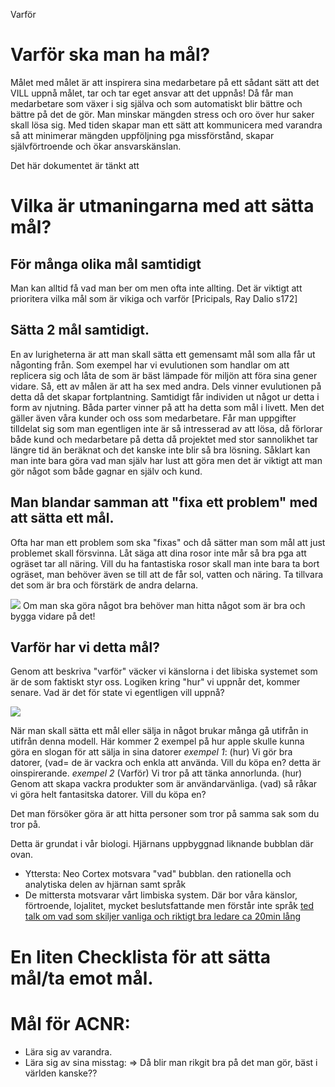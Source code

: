 Varför 
# Varför ska man ha mål?
Målet med målet är att inspirera sina medarbetare på ett sådant sätt att det VILL uppnå målet, tar och tar eget ansvar att det uppnås! Då får man medarbetare som växer i sig själva och som automatiskt blir bättre och bättre på det de gör. Man minskar mängden stress och oro över hur saker skall lösa sig. Med tiden skapar man ett sätt att kommunicera med varandra så att minimerar mängden uppföljning pga missförstånd, skapar självförtroende och ökar ansvarskänslan. 

Det här dokumentet är tänkt att 


# Vilka är utmaningarna med att sätta mål?
## För många olika mål samtidigt
Man kan alltid få vad man ber om men ofta inte allting. Det är viktigt att prioritera vilka mål som är vikiga och varför [Pricipals, Ray Dalio s172]
## Sätta 2 mål samtidigt.
En av lurigheterna är att man skall sätta ett gemensamt mål som alla får ut någonting från. Som exempel har vi evulutionen som handlar om att replicera sig och låta de som är bäst lämpade för miljön att föra sina gener vidare.
Så, ett av målen är att ha sex med andra. Dels vinner evulutionen på detta då det skapar fortplantning. Samtidigt får individen ut något ur detta i form av njutning. Båda parter vinner på att ha detta som mål i livett.
Men det gäller även våra kunder och oss som medarbetare. Får man uppgifter tilldelat sig som man egentligen inte är så intresserad av att lösa, då förlorar både kund och medarbetare på detta då projektet med stor sannolikhet tar längre tid än beräknat och det kanske inte blir så bra lösning. Såklart kan man inte bara göra vad man själv har lust att göra men det är viktigt att man gör något som både gagnar en själv och kund.

## Man blandar samman att "fixa ett problem" med att sätta ett mål.
Ofta har man ett problem som ska "fixas" och då sätter man som mål att just problemet skall försvinna.
Låt säga att dina rosor inte mår så bra pga att ogräset tar all näring. Vill du ha fantastiska rosor skall man inte bara ta bort ogräset, man behöver även se till att de får sol, vatten och näring. Ta tillvara det som är bra och förstärk de andra delarna.

![](/images/hitta_rätt.svg)
Om man ska göra något bra behöver man hitta något som är bra och bygga vidare på det!



## Varför har vi detta mål?
Genom att beskriva "varför" väcker vi känslorna i det libiska systemet som är de som faktiskt styr oss. Logiken kring "hur" vi uppnår det, kommer senare.
Vad är det för state vi egentligen vill uppnå?

![](/images/varför_hur_vad.svg)

När man skall sätta ett mål eller sälja in något brukar många gå utifrån in utifrån denna modell. Här kommer 2 exempel på hur apple skulle kunna göra en slogan för att sälja in sina datorer
   *exempel 1*: (hur) Vi gör bra datorer, (vad= de är vackra och enkla att använda. Vill du köpa en?
 detta är oinspirerande.
 *exempel 2* (Varför) Vi tror på att tänka annorlunda. (hur) Genom att skapa vackra produkter som är användarvänliga. (vad) så råkar vi göra helt fantasitska datorer. Vill du köpa en?
 
Det man försöker göra är att hitta personer som tror på samma sak som du tror på.

Detta är grundat i vår biologi.
Hjärnans uppbyggnad liknande bubblan där ovan.
- Yttersta: Neo Cortex motsvara "vad" bubblan. den rationella och analytiska delen av hjärnan samt språk
- De mittersta motsvarar vårt limbiska system. Där bor våra känslor, förtroende, lojalitet, mycket beslutsfattande men förstår inte språk
[ted talk om vad som skiljer vanliga och riktigt bra ledare ca 20min lång](https://www.youtube.com/watch?v=qp0HIF3SfI4)





# En liten Checklista för att sätta mål/ta emot mål.

## 


# Mål för ACNR:
- Lära sig av varandra.
- Lära sig av sina misstag:
 => Då blir man rikgit bra på det man gör, bäst i världen kanske??

